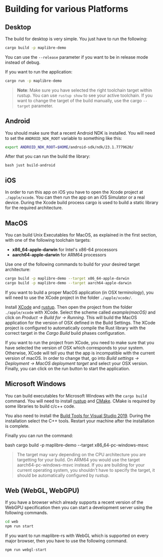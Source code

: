 # Building for various Platforms

## Desktop

The build for desktop is very simple. You just have to run the following:

```bash
cargo build -p maplibre-demo
```

You can use the `--release` parameter if you want to be in release mode instead of debug.

If you want to run the application:

```bash
cargo run -p maplibre-demo
```

> __Note__: Make sure you have selected the right toolchain target within rustup. You can use `rustup show` to see your
> active toolchain. If you want to change the target of the build manually, use the cargo `--target` parameter.


## Android

You should make sure that a recent Android NDK is installed. You will need to set the `ANDROID_NDK_ROOT` variable
to something like this:

```bash
export ANDROID_NDK_ROOT=$HOME/android-sdk/ndk/23.1.7779620/
```

After that you can run the build the library:

``bash
just build-android
``

## iOS

In order to run this app on iOS you have to open the Xcode project at `./apple/xcode`.
You can then run the app on an iOS Simulator or a real device. During the Xcode build process cargo is used to build
a static library for the required architecture.

## MacOS

You can build Unix Executables for MacOS, as explained in the first section, with one of the following toolchain targets:

* **x86_64-apple-darwin** for Intel's x86-64 processors
* **aarch64-apple-darwin** for ARM64 processors

Use one of the following commands to build for your desired target architecture:

```bash
cargo build -p maplibre-demo --target x86_64-apple-darwin
cargo build -p maplibre-demo --target aarch64-apple-darwin
```

If you want to build a proper MacOS application (in OSX terminology), you will need to use the XCode project
in the folder `./apple/xcode/`.

Install [XCode](https://apps.apple.com/us/app/xcode/id497799835?ls=1&mt=12) and [rustup](https://rustup.rs/).
Then open the project from the folder `./apple/xcode` with XCode. Select the scheme called *example(macOS)* and
click on *Product -> Build for -> Running*. This will build the MacOS application for the version of OSX defined
in the Build Settings. The XCode project is configured to automatically compile the Rust library with the correct target
in the *Cargo Build* build phases configuration.

If you want to run the project from XCode, you need to make sure that you have selected the version of OSX which
corresponds to your system. Otherwise, XCode will tell you that the app is incompatible with the current version of macOS.
In order to change that, go into *Build settings -> Deployment -> MacOS deployment target* and select your OSX version.
Finally, you can click on the run button to start the application.

## Microsoft Windows

You can build executables for Microsoft Windows with the `cargo build` command. You will need to install 
[rustup](https://rustup.rs/) and [CMake](https://cmake.org/download/). CMake is required by some libraries
to build c/c++ code. 

You also need to install the 
[Build Tools for Visual Studio 2019](https://visualstudio.microsoft.com/thank-you-downloading-visual-studio/?sku=BuildTools&rel=16). 
During the installation select the C++ tools. Restart your machine after the installation is complete.

Finally you can run the command:

bash
cargo build -p maplibre-demo --target x86_64-pc-windows-msvc

> The target may vary depending on the CPU architecture you are targetting for your build. On ARM64 you would
> use the target aarch64-pc-windows-msvc instead. If you are building for your current operating system, 
> you shouldn't have to specify the target, it should be automatically configured by rustup.

## Web (WebGL, WebGPU)

If you have a browser which already supports a recent version of the WebGPU specification then you can start a
development server using the following commands.

```bash
cd web
npm run start
```

If you want to run maplibre-rs with WebGL which is supported on every major browser, then you have to use the following
command.

```bash
npm run webgl-start
```
